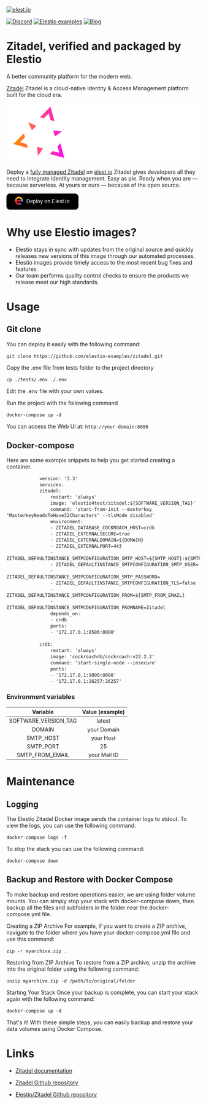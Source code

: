 <a href="https://elest.io">
  <img src="https://elest.io/images/elestio.svg" alt="elest.io" width="150" height="75">
</a>

[![Discord](https://img.shields.io/static/v1.svg?logo=discord&color=f78A38&labelColor=083468&logoColor=ffffff&style=for-the-badge&label=Discord&message=community)](https://discord.gg/4T4JGaMYrD "Get instant assistance and engage in live discussions with both the community and team through our chat feature.")
[![Elestio examples](https://img.shields.io/static/v1.svg?logo=github&color=f78A38&labelColor=083468&logoColor=ffffff&style=for-the-badge&label=github&message=open%20source)](https://github.com/elestio-examples "Access the source code for all our repositories by viewing them.")
[![Blog](https://img.shields.io/static/v1.svg?color=f78A38&labelColor=083468&logoColor=ffffff&style=for-the-badge&label=elest.io&message=Blog)](https://blog.elest.io "Latest news about elestio, open source software, and DevOps techniques.")

# Zitadel, verified and packaged by Elestio

A better community platform for the modern web.

[Zitadel](https://zitadel.com/) Zitadel is a cloud-native Identity & Access Management platform built for the cloud era.

<img src="https://github.com/elestio-examples/zitadel/raw/main/Zitadel.png" alt="zitadel" width="800">

Deploy a <a target="_blank" href="https://elest.io/open-source/umami">fully managed Zitadel</a> on <a target="_blank" href="https://elest.io/">elest.io</a> Zitadel gives developers all they need to integrate identity management. Easy as pie. Ready when you are — because serverless. At yours or ours — because of the open source.

[![deploy](https://github.com/elestio-examples/zitadel/raw/main/deploy-on-elestio.png)](https://dash.elest.io/deploy?source=cicd&social=dockerCompose&url=https://github.com/elestio-examples/zitadel)

# Why use Elestio images?

- Elestio stays in sync with updates from the original source and quickly releases new versions of this image through our automated processes.
- Elestio images provide timely access to the most recent bug fixes and features.
- Our team performs quality control checks to ensure the products we release meet our high standards.

# Usage

## Git clone

You can deploy it easily with the following command:

    git clone https://github.com/elestio-examples/zitadel.git

Copy the .env file from tests folder to the project directory

    cp ./tests/.env ./.env

Edit the .env file with your own values.


Run the project with the following command

    docker-compose up -d

You can access the Web UI at: `http://your-domain:8080`

## Docker-compose

Here are some example snippets to help you get started creating a container.

                version: '3.3'
                services:
                zitadel:
                    restart: 'always'
                    image: 'elestio4test/zitadel:${SOFTWARE_VERSION_TAG}'
                    command: 'start-from-init --masterkey "MasterkeyNeedsToHave32Characters" --tlsMode disabled'
                    environment:
                    - ZITADEL_DATABASE_COCKROACH_HOST=crdb
                    - ZITADEL_EXTERNALSECURE=true
                    - ZITADEL_EXTERNALDOMAIN=${DOMAIN}
                    - ZITADEL_EXTERNALPORT=443
                    - ZITADEL_DEFAULTINSTANCE_SMTPCONFIGURATION_SMTP_HOST=${SMTP_HOST}:${SMTP_PORT}
                    - ZITADEL_DEFAULTINSTANCE_SMTPCONFIGURATION_SMTP_USER=
                    - ZITADEL_DEFAULTINSTANCE_SMTPCONFIGURATION_SMTP_PASSWORD=
                    - ZITADEL_DEFAULTINSTANCE_SMTPCONFIGURATION_TLS=false
                    - ZITADEL_DEFAULTINSTANCE_SMTPCONFIGURATION_FROM=${SMTP_FROM_EMAIL}
                    - ZITADEL_DEFAULTINSTANCE_SMTPCONFIGURATION_FROMNAME=Zitadel
                    depends_on:
                    - crdb
                    ports:
                    - '172.17.0.1:8586:8080'

                crdb:
                    restart: 'always'
                    image: 'cockroachdb/cockroach:v22.2.2'
                    command: 'start-single-node --insecure'
                    ports:
                    - '172.17.0.1:9090:8080'
                    - '172.17.0.1:26257:26257'

### Environment variables

|       Variable       | Value (example) |
| :------------------: | :-------------: |
| SOFTWARE_VERSION_TAG | latest          |
| DOMAIN               | your Domain     |
| SMTP_HOST            | your Host       |
| SMTP_PORT            | 25              |
|SMTP_FROM_EMAIL       | your Mail ID    |


# Maintenance

## Logging

The Elestio Zitadel Docker image sends the container logs to stdout. To view the logs, you can use the following command:

    docker-compose logs -f

To stop the stack you can use the following command:

    docker-compose down

## Backup and Restore with Docker Compose

To make backup and restore operations easier, we are using folder volume mounts. You can simply stop your stack with docker-compose down, then backup all the files and subfolders in the folder near the docker-compose.yml file.

Creating a ZIP Archive
For example, if you want to create a ZIP archive, navigate to the folder where you have your docker-compose.yml file and use this command:

    zip -r myarchive.zip .

Restoring from ZIP Archive
To restore from a ZIP archive, unzip the archive into the original folder using the following command:

    unzip myarchive.zip -d /path/to/original/folder

Starting Your Stack
Once your backup is complete, you can start your stack again with the following command:

    docker-compose up -d

That's it! With these simple steps, you can easily backup and restore your data volumes using Docker Compose.

# Links

- <a target="_blank" href="https://zitadel.com/docs">Zitadel documentation</a>

- <a target="_blank" href="https://github.com/zitadel/zitadel">Zitadel Github repository</a>

- <a target="_blank" href="https://github.com/elestio-examples/zitadel">Elestio/Zitadel Github repository</a>